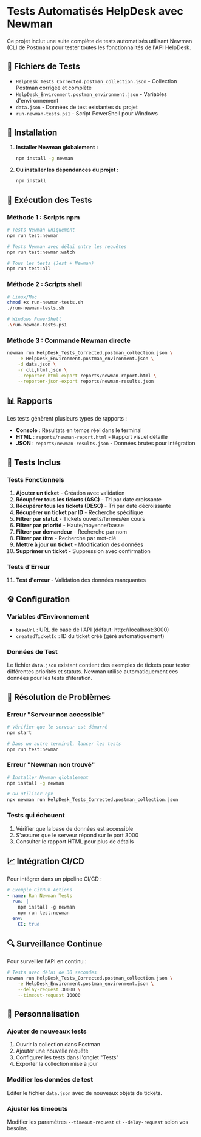 # Tests Automatisés HelpDesk avec Newman

Ce projet inclut une suite complète de tests automatisés utilisant Newman (CLI de Postman) pour tester toutes les fonctionnalités de l'API HelpDesk.

## 📁 Fichiers de Tests

- `HelpDesk_Tests_Corrected.postman_collection.json` - Collection Postman corrigée et complète
- `HelpDesk_Environment.postman_environment.json` - Variables d'environnement
- `data.json` - Données de test existantes du projet
- `run-newman-tests.ps1` - Script PowerShell pour Windows

## 🚀 Installation

1. **Installer Newman globalement :**
   ```bash
   npm install -g newman
   ```

2. **Ou installer les dépendances du projet :**
   ```bash
   npm install
   ```

## 🧪 Exécution des Tests

### Méthode 1 : Scripts npm
```bash
# Tests Newman uniquement
npm run test:newman

# Tests Newman avec délai entre les requêtes
npm run test:newman:watch

# Tous les tests (Jest + Newman)
npm run test:all
```

### Méthode 2 : Scripts shell
```bash
# Linux/Mac
chmod +x run-newman-tests.sh
./run-newman-tests.sh

# Windows PowerShell
.\run-newman-tests.ps1
```

### Méthode 3 : Commande Newman directe
```bash
newman run HelpDesk_Tests_Corrected.postman_collection.json \
    -e HelpDesk_Environment.postman_environment.json \
    -d data.json \
    -r cli,html,json \
    --reporter-html-export reports/newman-report.html \
    --reporter-json-export reports/newman-results.json
```

## 📊 Rapports

Les tests génèrent plusieurs types de rapports :

- **Console** : Résultats en temps réel dans le terminal
- **HTML** : `reports/newman-report.html` - Rapport visuel détaillé
- **JSON** : `reports/newman-results.json` - Données brutes pour intégration

## 🔧 Tests Inclus

### Tests Fonctionnels
1. **Ajouter un ticket** - Création avec validation
2. **Récupérer tous les tickets (ASC)** - Tri par date croissante
3. **Récupérer tous les tickets (DESC)** - Tri par date décroissante
4. **Récupérer un ticket par ID** - Recherche spécifique
5. **Filtrer par statut** - Tickets ouverts/fermés/en cours
6. **Filtrer par priorité** - Haute/moyenne/basse
7. **Filtrer par demandeur** - Recherche par nom
8. **Filtrer par titre** - Recherche par mot-clé
9. **Mettre à jour un ticket** - Modification des données
10. **Supprimer un ticket** - Suppression avec confirmation

### Tests d'Erreur
11. **Test d'erreur** - Validation des données manquantes

## ⚙️ Configuration

### Variables d'Environnement
- `baseUrl` : URL de base de l'API (défaut: http://localhost:3000)
- `createdTicketId` : ID du ticket créé (géré automatiquement)

### Données de Test
Le fichier `data.json` existant contient des exemples de tickets pour tester différentes priorités et statuts. Newman utilise automatiquement ces données pour les tests d'itération.

## 🐛 Résolution de Problèmes

### Erreur "Serveur non accessible"
```bash
# Vérifier que le serveur est démarré
npm start

# Dans un autre terminal, lancer les tests
npm run test:newman
```

### Erreur "Newman non trouvé"
```bash
# Installer Newman globalement
npm install -g newman

# Ou utiliser npx
npx newman run HelpDesk_Tests_Corrected.postman_collection.json
```

### Tests qui échouent
1. Vérifier que la base de données est accessible
2. S'assurer que le serveur répond sur le port 3000
3. Consulter le rapport HTML pour plus de détails

## 📈 Intégration CI/CD

Pour intégrer dans un pipeline CI/CD :

```yaml
# Exemple GitHub Actions
- name: Run Newman Tests
  run: |
    npm install -g newman
    npm run test:newman
  env:
    CI: true
```

## 🔍 Surveillance Continue

Pour surveiller l'API en continu :

```bash
# Tests avec délai de 30 secondes
newman run HelpDesk_Tests_Corrected.postman_collection.json \
    -e HelpDesk_Environment.postman_environment.json \
    --delay-request 30000 \
    --timeout-request 10000
```

## 📝 Personnalisation

### Ajouter de nouveaux tests
1. Ouvrir la collection dans Postman
2. Ajouter une nouvelle requête
3. Configurer les tests dans l'onglet "Tests"
4. Exporter la collection mise à jour

### Modifier les données de test
Éditer le fichier `data.json` avec de nouveaux objets de tickets.

### Ajuster les timeouts
Modifier les paramètres `--timeout-request` et `--delay-request` selon vos besoins.

